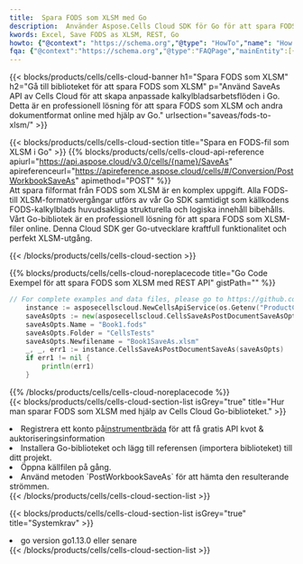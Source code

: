 ```yaml
---
title:  Spara FODS som XLSM med Go
description:  Använder Aspose.Cells Cloud SDK för Go för att spara FODS-formatfil som XLSM-formatfil.
kwords: Excel, Save FODS as XLSM, REST, Go
howto: {"@context": "https://schema.org","@type": "HowTo","name": "How to save FODS as XLSM using the Cells Cloud Go library.","description": "How to save FODS as XLSM using the Cells Cloud Go library.","image": {"@type": "ImageObject"},"url": "/go/saveas/fods-to-xlsm/","step": [{ "@type": "HowToStep","name": "How to save FODS as XLSM using the Cells Cloud Go library. step 1", "image": {"@type": "ImageObject",},"url": "/go/saveas/fods-to-xlsm/","text": "Register an account at <a href='https://dashboard.aspose.cloud/'>Dashboard</a> to get free API quota & authorization details",},{ "@type": "HowToStep","name": "How to save FODS as XLSM using the Cells Cloud Go library. step 1", "image": {"@type": "ImageObject",},"url": "/go/saveas/fods-to-xlsm/","text": "Install Go library and add the reference (import the library) to your project.",},{ "@type": "HowToStep","name": "How to save FODS as XLSM using the Cells Cloud Go library. step 1", "image": {"@type": "ImageObject",},"url": "/go/saveas/fods-to-xlsm/","text": "Open the source file in go.",},{ "@type": "HowToStep","name": "How to save FODS as XLSM using the Cells Cloud Go library. step 1", "image": {"@type": "ImageObject",},"url": "/go/saveas/fods-to-xlsm/","text": "Use the `PostWorkbookSaveAs` method to retrieve the resulting stream.",}, ],"supply": {"@type": "HowToSupply","name": "document"},"tool": [{"@type": "HowToTool","name": "Goland, Visual Studio Code, Eclipse"},{"@type": "HowToTool","name": "Aspose Cells"}],"totalTime": "PT6M"}
fqa: {"@context":"https://schema.org","@type":"FAQPage","mainEntity":[{"@type":"Question","name":"Why save file as other formats file in C# using REST API?","acceptedAnswer":{"@type":"Answer","text":"Documents are encoded in many ways, and some files may be incompatible with the software you use. To open and read such files, just save them as appropriate file formats.<br/><ol><li>Install .NET SDK and add the reference (import the library) to your project.</li><li>Open the source file in C# using REST API.</li><li>Call the PostWorkbookSaveAsRequest() method, passing an output filename with required extension.</li><li>Get the result of save as a separate file.</li></ol>"}},{"@type":"Question","name":"What file formats can I save as with your C# library?","acceptedAnswer":{"@type":"Answer","text":"We support a variety of file formats for conversion using .NET library, including XLSX, Excel, xls , PDF, CSV, HTML, Markdown, XML, PNG, JPG, TIFF, Json, TXT and many more."}},{"@type":"Question","name":"What is the maximum allowed file size for conversion using this .NET library?","acceptedAnswer":{"@type":"Answer","text":"There are no file size limits for format conversions using .NET library."}}]}
---
```

{{< blocks/products/cells/cells-cloud-banner h1="Spara FODS som XLSM" h2="Gå till biblioteket för att spara FODS som XLSM" p="Använd SaveAs API av Cells Cloud för att skapa anpassade kalkylbladsarbetsflöden i Go. Detta är en professionell lösning för att spara FODS som XLSM och andra dokumentformat online med hjälp av Go." urlsection="saveas/fods-to-xlsm/" >}}

{{< blocks/products/cells/cells-cloud-section title="Spara en FODS-fil som XLSM i Go" >}}
{{% blocks/products/cells/cells-cloud-api-reference apiurl="https://api.aspose.cloud/v3.0/cells/{name}/SaveAs" apireferenceurl="https://apireference.aspose.cloud/cells/#/Conversion/PostWorkbookSaveAs" apimethod="POST" %}}
<br/>
Att spara filformat från FODS som XLSM är en komplex uppgift. Alla FODS- till XLSM-formatövergångar utförs av vår Go SDK samtidigt som källkodens FODS-kalkylblads huvudsakliga strukturella och logiska innehåll bibehålls. Vårt Go-bibliotek är en professionell lösning för att spara FODS som XLSM-filer online. Denna Cloud SDK ger Go-utvecklare kraftfull funktionalitet och perfekt XLSM-utgång.

{{< /blocks/products/cells/cells-cloud-section >}}

{{% blocks/products/cells/cells-cloud-noreplacecode title="Go Code Exempel för att spara FODS som XLSM med REST API" gistPath="" %}}
  
```go
// For complete examples and data files, please go to https://github.com/aspose-cells-cloud/aspose-cells-cloud-go/
    instance := asposecellscloud.NewCellsApiService(os.Getenv("ProductClientId"), os.Getenv("ProductClientSecret"))
    saveAsOpts := new(asposecellscloud.CellsSaveAsPostDocumentSaveAsOpts)
    saveAsOpts.Name = "Book1.fods"
    saveAsOpts.Folder = "CellsTests"
    saveAsOpts.Newfilename = "Book1SaveAs.xlsm"
    _, _, err1 := instance.CellsSaveAsPostDocumentSaveAs(saveAsOpts)
    if err1 != nil {
	    println(err1)
    }
```
  
{{% /blocks/products/cells/cells-cloud-noreplacecode %}}
<br/>
{{< blocks/products/cells/cells-cloud-section-list isGrey="true" title="Hur man sparar FODS som XLSM med hjälp av Cells Cloud Go-biblioteket." >}}
<li> Registrera ett konto på<a href="https://dashboard.aspose.cloud/">instrumentbräda</a> för att få gratis API kvot & auktoriseringsinformation</li>
<li>Installera Go-biblioteket och lägg till referensen (importera biblioteket) till ditt projekt.</li>
<li>Öppna källfilen på gång.</li>
<li>Använd metoden `PostWorkbookSaveAs` för att hämta den resulterande strömmen.</li>
{{< /blocks/products/cells/cells-cloud-section-list >}}

{{< blocks/products/cells/cells-cloud-section-list isGrey="true" title="Systemkrav" >}}
<li>go version go1.13.0 eller senare</li>
{{< /blocks/products/cells/cells-cloud-section-list >}}
